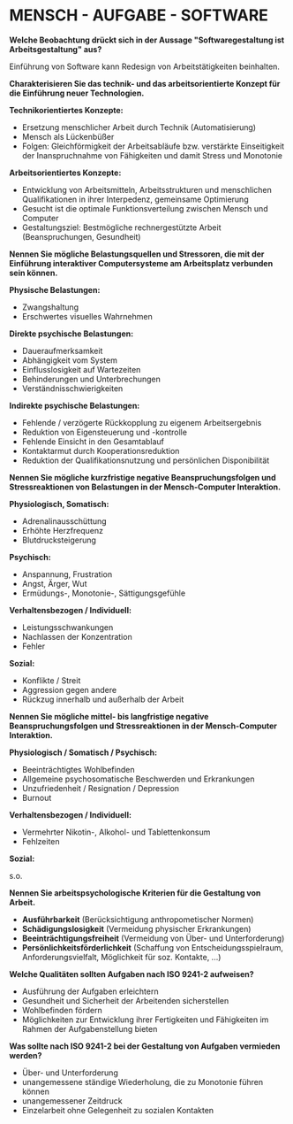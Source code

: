 # MENSCH - AUFGABE - SOFTWARE

**Welche Beobachtung drückt sich in der Aussage "Softwaregestaltung ist Arbeitsgestaltung" aus?**

Einführung von Software kann Redesign von Arbeitstätigkeiten beinhalten.

**Charakterisieren Sie das technik- und das arbeitsorientierte Konzept für die Einführung neuer Technologien.**

**Technikorientiertes Konzepte:**

- Ersetzung menschlicher Arbeit durch Technik (Automatisierung)
- Mensch als Lückenbüßer
- Folgen: Gleichförmigkeit der Arbeitsabläufe bzw. verstärkte Einseitigkeit der
  Inanspruchnahme von Fähigkeiten und damit Stress und Monotonie

**Arbeitsorientiertes Konzepte:**

- Entwicklung von Arbeitsmitteln, Arbeitsstrukturen und menschlichen Qualifikationen in ihrer Interpedenz, gemeinsame Optimierung
- Gesucht ist die optimale Funktionsverteilung zwischen Mensch und Computer
- Gestaltungsziel: Bestmögliche rechnergestützte Arbeit (Beanspruchungen, Gesundheit)

**Nennen Sie mögliche Belastungsquellen und Stressoren, die mit der Einführung interaktiver Computersysteme am Arbeitsplatz verbunden sein können.**

**Physische Belastungen:**

- Zwangshaltung
- Erschwertes visuelles Wahrnehmen

**Direkte psychische Belastungen:**

- Daueraufmerksamkeit
- Abhängigkeit vom System
- Einflusslosigkeit auf Wartezeiten
- Behinderungen und Unterbrechungen
- Verständnisschwierigkeiten

**Indirekte psychische Belastungen:**

- Fehlende / verzögerte Rückkopplung zu eigenem Arbeitsergebnis
- Reduktion von Eigensteuerung und -kontrolle
- Fehlende Einsicht in den Gesamtablauf
- Kontaktarmut durch Kooperationsreduktion
- Reduktion der Qualifikationsnutzung und persönlichen Disponibilität

**Nennen Sie mögliche kurzfristige negative Beanspruchungsfolgen und Stressreaktionen von Belastungen in der Mensch-Computer Interaktion.**

**Physiologisch, Somatisch:**

- Adrenalinausschüttung
- Erhöhte Herzfrequenz
- Blutdrucksteigerung

**Psychisch:**

- Anspannung, Frustration
- Angst, Ärger, Wut
- Ermüdungs-, Monotonie-, Sättigungsgefühle

**Verhaltensbezogen / Individuell:**

- Leistungsschwankungen
- Nachlassen der Konzentration
- Fehler

**Sozial:**

- Konflikte / Streit
- Aggression gegen andere
- Rückzug innerhalb und außerhalb der Arbeit

**Nennen Sie mögliche mittel- bis langfristige negative Beanspruchungsfolgen und Stressreaktionen in der Mensch-Computer Interaktion.**

 **Physiologisch / Somatisch / Psychisch:**

- Beeinträchtigtes Wohlbefinden
- Allgemeine psychosomatische Beschwerden und Erkrankungen
- Unzufriedenheit / Resignation / Depression
- Burnout

 **Verhaltensbezogen / Individuell:**

- Vermehrter Nikotin-, Alkohol- und Tablettenkonsum
- Fehlzeiten

 **Sozial:**

 s.o.

**Nennen Sie arbeitspsychologische Kriterien für die Gestaltung von Arbeit.**

- **Ausführbarkeit** (Berücksichtigung anthropometischer Normen)
- **Schädigungslosigkeit** (Vermeidung physischer Erkrankungen)
- **Beeinträchtigungsfreiheit** (Vermeidung von Über- und Unterforderung)
- **Persönlichkeitsförderlichkeit** (Schaffung von Entscheidungsspielraum, Anforderungsvielfalt, Möglichkeit für soz. Kontakte, ...)

**Welche Qualitäten sollten Aufgaben nach ISO 9241-2 aufweisen?**

- Ausführung der Aufgaben erleichtern
- Gesundheit und Sicherheit der Arbeitenden sicherstellen
- Wohlbefinden fördern
- Möglichkeiten zur Entwicklung ihrer Fertigkeiten und Fähigkeiten im Rahmen der Aufgabenstellung bieten

**Was sollte nach ISO 9241-2 bei der Gestaltung von Aufgaben vermieden werden?**

- Über- und Unterforderung
- unangemessene ständige Wiederholung, die zu Monotonie führen können
- unangemessener Zeitdruck
- Einzelarbeit ohne Gelegenheit zu sozialen Kontakten
